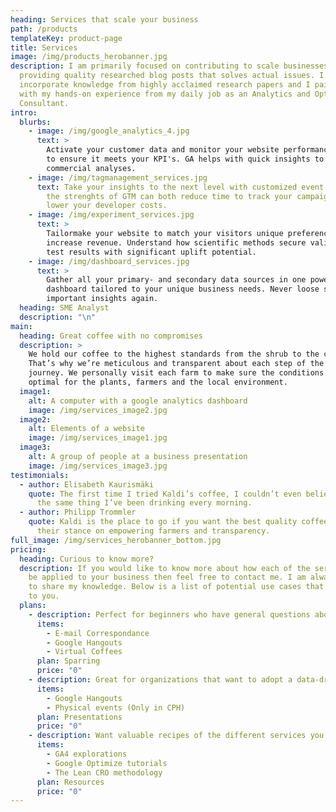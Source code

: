 ```yaml
---
heading: Services that scale your business
path: /products
templateKey: product-page
title: Services
image: /img/products_herobanner.jpg
description: I am primarily focused on contributing to scale businesses by
  providing quality researched blog posts that solves actual issues. I only
  incorporate knowledge from highly acclaimed research papers and I pair that
  with my hands-on experience from my daily job as an Analytics and Optimization
  Consultant.
intro:
  blurbs:
    - image: /img/google_analytics_4.jpg
      text: >
        Activate your customer data and monitor your website performance closely
        to ensure it meets your KPI's. GA helps with quick insights to thorough
        commercial analyses.
    - image: /img/tagmanagement_services.jpg
      text: Take your insights to the next level with customized event tagging. Using
        the strenghts of GTM can both reduce time to track your campaigns and
        lower your developer costs.
    - image: /img/experiment_services.jpg
      text: >
        Tailormake your website to match your visitors unique preferences and
        increase revenue. Understand how scientific methods secure valid A/B
        test results with significant uplift potential.
    - image: /img/dashboard_services.jpg
      text: >
        Gather all your primary- and secondary data sources in one powerful
        dashboard tailored to your unique business needs. Never loose sight of
        important insights again.
  heading: SME Analyst
  description: "\n"
main:
  heading: Great coffee with no compromises
  description: >
    We hold our coffee to the highest standards from the shrub to the cup.
    That’s why we’re meticulous and transparent about each step of the coffee’s
    journey. We personally visit each farm to make sure the conditions are
    optimal for the plants, farmers and the local environment.
  image1:
    alt: A computer with a google analytics dashboard
    image: /img/services_image2.jpg
  image2:
    alt: Elements of a website
    image: /img/services_image1.jpg
  image3:
    alt: A group of people at a business presentation
    image: /img/services_image3.jpg
testimonials:
  - author: Elisabeth Kaurismäki
    quote: The first time I tried Kaldi’s coffee, I couldn’t even believe that was
      the same thing I’ve been drinking every morning.
  - author: Philipp Trommler
    quote: Kaldi is the place to go if you want the best quality coffee. I love
      their stance on empowering farmers and transparency.
full_image: /img/services_herobanner_bottom.jpg
pricing:
  heading: Curious to know more?
  description: If you would like to know more about how each of the services can
    be applied to your business then feel free to contact me. I am always happy
    to share my knowledge. Below is a list of potential use cases that may apply
    to you.
  plans:
    - description: Perfect for beginners who have general questions about web analytics
      items:
        - E-mail Correspondance
        - Google Hangouts
        - Virtual Coffees
      plan: Sparring
      price: "0"
    - description: Great for organizations that want to adopt a data-driven approach
      items:
        - Google Hangouts
        - Physical events (Only in CPH)
      plan: Presentations
      price: "0"
    - description: Want valuable recipes of the different services you apply today?
      items:
        - GA4 explorations
        - Google Optimize tutorials
        - The Lean CRO methodology
      plan: Resources
      price: "0"
---
```

